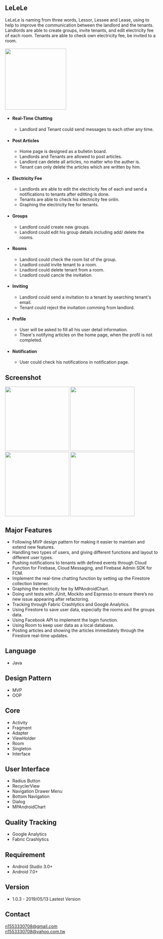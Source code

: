 ## LeLeLe
LeLeLe is naming from three words, Lessor, Lessee and Lease, using to help to improve the communication between the landlord and the tenants. Landlords are able to create groups, invite tenants, and edit electricity fee of each room. Tenants are able to check own electricity fee, be invited to a room.
<br /><br />[<img src="https://play.google.com/intl/en_us/badges/images/generic/en_badge_web_generic.png" width="200">](https://play.google.com/store/apps/details?id=com.hugh.lelele)

- #### Real-Time Chatting
  - Landlord and Tenant could send messages to each other any time.
- #### Post Articles
  - Home page is designed as a bulletin board.
  - Landlords and Tenants are allowed to post articles.
  - Landlord can delete all articles, no matter who the auther is.
  - Tenant can only delete the articles which are written by him.
- #### Electricity Fee
  - Landlords are able to edit the electricity fee of each and send a notifications to tenants after editting is done.
  - Tenants are able to check his electricity fee onlin.
  - Graphing the electricity fee for tenants.
- #### Groups
  - Landlord could create new groups.
  - Landlord could edit his group details including add/ delete the rooms.
- #### Rooms
  - Landlord could check the room list of the group.
  - Lnadlord could invite tenant to a room.
  - Lnadlord could delete tenant from a room.
  - Lnadlord could cancle the invitation.
- #### Inviting
  - Landlord could send a invitation to a tenant by searching tenant's email.
  - Tenant could reject the invitation comming from landlord.
- #### Profile
  - User will be asked to fill all his user detail information.
  - There's notifying articles on the home page, when the profil is not completed.
- #### Notification
  - User could check his notifications in notification page.

## Screenshot

<img src="https://i.imgur.com/DP3FLcF.png" width="210"> <img src="https://i.imgur.com/WupEw0U.png" width="210"> <img src="https://i.imgur.com/ibQoe7v.png" width="210"> <img src="https://i.imgur.com/YwFie8z.png" width="210">

## Major Features
-	Following MVP design pattern for making it easier to maintain and extend new features.
-	Handling two types of users, and giving different functions and layout to different user types.
-	Pushing notifications to tenants with defined events through Cloud Function for Firebase, Cloud Messaging, and Firebase Admin SDK for FCM.
-	Implement the real-time chatting function by setting up the Firestore collection listener.
-	Graphing the electricity fee by MPAndroidChart.
-	Doing unit tests with JUnit, Mockito and Espresso to ensure there’s no new issue appearing after refactoring.
-	Tracking through Fabric Crashlytics and Google Analytics.
-	Using Firestore to save user data, especially the rooms and the groups data.
-	Using Facebook API to implement the login function.
-	Using Room to keep user data as a local database.
-	Posting articles and showing the articles immediately through the Firestore real-time updates.

##	Language
- Java

##	Design Pattern
- MVP
- OOP

## Core
- Activity
- Fragment
- Adapter
- ViewHolder
- Room
- Singleton
- Interface

## User Interface
- Radius Button
- RecyclerView
- Navigation Drawer Menu
- Bottom Navigation
- Dialog
- MPAndroidChart

## Quality Tracking
- Google Analytics
- Fabric Crashlytics

## Requirement
- Android Studio 3.0+
- Android 7.0+

## Version
* 1.0.3 - 2019/05/13 Lastest Version

## Contact
n1553330708@gmail.com <br />
n1553330708@yahoo.com.tw
